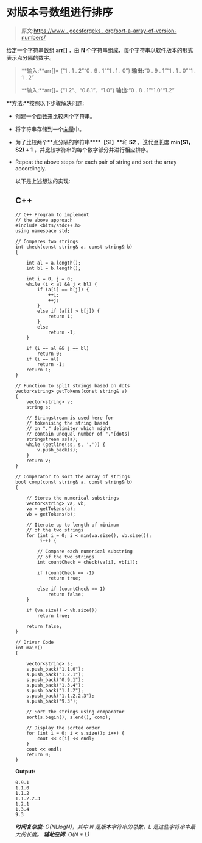 # 对版本号数组进行排序

> 原文:[https://www . geesforgeks . org/sort-a-array-of-version-numbers/](https://www.geeksforgeeks.org/sort-an-array-of-version-numbers/)

给定一个字符串数组 **arr[]** ，由 **N** 个字符串组成，每个字符串以软件版本的形式表示点分隔的数字。

> **输入:**arr[]= {“1 . 1 . 2”“0 . 9 . 1”“1 . 1 . 0”}
> **输出:**“0 . 9 . 1”“1 . 1 . 0”“1 . 1 . 2”
> 
> **输入:**arr[]= {“1.2”、“0.8.1”、“1.0”}
> **输出:**“0 . 8 . 1”“1.0”“1.2”

**方法:**按照以下步骤解决问题:

*   创建一个函数来比较两个字符串。
*   将字符串存储到一个[向量](https://www.geeksforgeeks.org/vector-in-cpp-stl/)中。
*   为了比较两个**点分隔的字符串****【S1】**和 **S2** ，迭代至长度 **min(S1，S2) + 1** ，并比较字符串的每个数字部分并进行相应排序。
*   Repeat the above steps for each pair of string and sort the array accordingly.

    以下是上述想法的实现:

    ## C++

    ```
    // C++ Program to implement
    // the above approach
    #include <bits/stdc++.h>
    using namespace std;

    // Compares two strings
    int check(const string& a, const string& b)
    {

        int al = a.length();
        int bl = b.length();

        int i = 0, j = 0;
        while (i < al && j < bl) {
            if (a[i] == b[j]) {
                ++i;
                ++j;
            }
            else if (a[i] > b[j]) {
                return 1;
            }
            else
                return -1;
        }

        if (i == al && j == bl)
            return 0;
        if (i == al)
            return -1;
        return 1;
    }

    // Function to split strings based on dots
    vector<string> getTokens(const string& a)
    {
        vector<string> v;
        string s;

        // Stringstream is used here for
        // tokenising the string based
        // on "." delimiter which might
        // contain unequal number of "."[dots]
        stringstream ss(a);
        while (getline(ss, s, '.')) {
            v.push_back(s);
        }
        return v;
    }

    // Comparator to sort the array of strings
    bool comp(const string& a, const string& b)
    {

        // Stores the numerical substrings
        vector<string> va, vb;
        va = getTokens(a);
        vb = getTokens(b);

        // Iterate up to length of minimum
        // of the two strings
        for (int i = 0; i < min(va.size(), vb.size());
             i++) {

            // Compare each numerical substring
            // of the two strings
            int countCheck = check(va[i], vb[i]);

            if (countCheck == -1)
                return true;

            else if (countCheck == 1)
                return false;
        }

        if (va.size() < vb.size())
            return true;

        return false;
    }

    // Driver Code
    int main()
    {

        vector<string> s;
        s.push_back("1.1.0");
        s.push_back("1.2.1");
        s.push_back("0.9.1");
        s.push_back("1.3.4");
        s.push_back("1.1.2");
        s.push_back("1.1.2.2.3");
        s.push_back("9.3");

        // Sort the strings using comparator
        sort(s.begin(), s.end(), comp);

        // Display the sorted order
        for (int i = 0; i < s.size(); i++) {
            cout << s[i] << endl;
        }
        cout << endl;
        return 0;
    }
    ```

    **Output:**

    ```
    0.9.1
    1.1.0
    1.1.2
    1.1.2.2.3
    1.2.1
    1.3.4
    9.3

    ```

    ***时间复杂度:** O(N*L*logN)，其中 N 是版本字符串的总数，L 是这些字符串中最大的长度。
    **辅助空间:** O(N * L)*